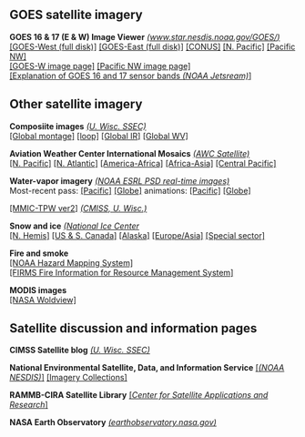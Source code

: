 ## GOES satellite imagery ##

**GOES 16 & 17 (E & W) Image Viewer** *[(www.star.nesdis.noaa.gov/GOES/)](https://www.star.nesdis.noaa.gov/GOES/index.php)*  
[[GOES-West (full disk)]](https://www.star.nesdis.noaa.gov/GOES/fulldisk_band.php?sat=G17&band=GEOCOLOR&length=127)
[[GOES-East (full disk)]](https://www.star.nesdis.noaa.gov/GOES/fulldisk_band.php?sat=G16&band=GEOCOLOR&length=12)
[[CONUS]](https://www.star.nesdis.noaa.gov/GOES/conus_band.php?sat=G16&band=GEOCOLOR&length=12)
[[N. Pacific]](https://www.star.nesdis.noaa.gov/GOES/sector_band.php?sat=G17&sector=np&band=GEOCOLOR&length=12)
[[Pacific NW]](https://www.star.nesdis.noaa.gov/GOES/sector_band.php?sat=G17&sector=pnw&band=GEOCOLOR&length=12)  
[[GOES-W image page]](https://www.star.nesdis.noaa.gov/GOES/fulldisk.php?sat=G17)
[[Pacific NW image page]](https://www.star.nesdis.noaa.gov/GOES/sector.php?sat=G17&sector=pnw)  
[[Explanation of GOES 16 and 17 sensor bands *(NOAA Jetsream)*]](https://www.weather.gov/jetstream/goes)  

## Other satellite imagery ##

**Composiite images** *[(U. Wisc. SSEC)](https://www.ssec.wisc.edu/data/composites)*  
[[Global montage]](https://www.ssec.wisc.edu/data/comp/latest_cmoll.gif)
[[loop]](https://www.ssec.wisc.edu/data/composites/cmoll-animation/)
[[Global IR]](https://www.ssec.wisc.edu/data/comp/latest_moll.gif)
[[Global WV]](https://www.ssec.wisc.edu/data/comp/wv/LATEST_WV.gif)

**Aviation Weather Center International Mosaics** *[(AWC Satellite)](https://www.aviationweather.gov/satellite)*  
[[N. Pacific]](https://www.aviationweather.gov/satellite/intl?region=i)
[[N. Atlantic]](https://www.aviationweather.gov/satellite/intl?region=h)
[[America-Africa]](https://www.aviationweather.gov/satellite/intl?region=b1)
[[Africa-Asia]](https://www.aviationweather.gov/satellite/intl?region=d)
[[Central Pacific]](https://www.aviationweather.gov/satellite/intl?region=f)

**Water-vapor imagery** *[(NOAA ESRL PSD real-time images)](https://www.esrl.noaa.gov/psd/psd2/coastal/satres/realtime.html)*  
Most-recent pass:  [[Pacific]](http://www.esrl.noaa.gov/psd/psd2/coastal/satres/data/images/wx_cl/wvp/recent.png)
[[Globe]](http://www.esrl.noaa.gov/psd/psd2/coastal/satres/data/images/ssmis_iwv/global_iwv/recent_small.png)
animations:  [[Pacific]](https://www.esrl.noaa.gov/psd/psd2/coastal/satres/data/images/wx_cl/animate/psd_ssmi_anim.gif)
[[Globe]](https://www.esrl.noaa.gov/psd/psd2/coastal/satres/data/images/ssmis_iwv/animate/ssmis_anim_gl.gif)

[[MMIC-TPW ver2]](http://tropic.ssec.wisc.edu/real-time/mtpw2/product.php?color_type=tpw_nrl_colors&prod=global2&timespan=24hrs&anim=html5) [*(CMISS, U. Wisc.)*](https://cimss.ssec.wisc.edu)

**Snow and ice** *[(National Ice Center](https://usicecenter.gov/Products/ImsHome)*  
[[N. Hemis]](https://usicecenter.gov/pub/ims_nhemi.gif)
[[US & S. Canada]](https://usicecenter.gov/pub/ims_usa.gif)
[[Alaska]](https://usicecenter.gov/pub/ims_eurasia.gif)
[[Europe/Asia]](https://usicecenter.gov/pub/ims_eurasia.gif)
[[Special sector]](https://usicecenter.gov/pub/ims_afghan.gif)

**Fire and smoke**  
[[NOAA Hazard Mapping System]](https://www.ospo.noaa.gov/Products/land/hms.html)  
[[FIRMS Fire Information for Resource Management System]](https://firms.modaps.eosdis.nasa.gov/map/)

**MODIS images**  
[[NASA Woldview]](https://worldview.earthdata.nasa.gov)

## Satellite discussion and information pages ##
 

**CIMSS Satellite blog** *[(U. Wisc. SSEC)](http://cimss.ssec.wisc.edu/goes/blog/)*

**National Environmental Satellite, Data, and Information Service**  [[*(NOAA NESDIS)*]](https://www.nesdis.noaa.gov) 
[[Imagery Collections]](https://www.nesdis.noaa.gov/real-time-imagery/imagery-collections)

**RAMMB-CIRA Satellite Library** [[*Center for Satellite Applications and Research*]](https://satlib.cira.colostate.edu/)

**NASA Earth Observatory** *[(earthobservatory.nasa.gov)](https://earthobservatory.nasa.gov)*




